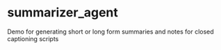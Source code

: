 # summarizer_agent
Demo for generating short or long form summaries and notes for closed captioning scripts
